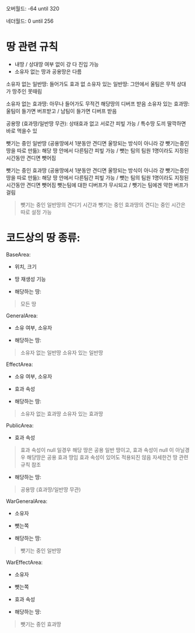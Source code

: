 오버월드:
-64 until 320

네더월드:
0 until 256


# 땅 관련 규칙

* 내땅 / 상대땅 여부 없이 걍 다 진입 가능
* 소유자 없는 땅과 공용땅은 다름

소유자 없는 일반땅: 들어가도 효과 없
소유자 있는 일반땅: 그안에서 울팀은 무적 상대가 땅주인 못때림

소유자 없는 효과땅: 아무나 들어가도 무적건 해당땅의 디버프 받음
소유자 있는 효과땅: 울팀이 들가면 버프받고 / 남팀이 들가면 디버프 받음

공용땅 (효과땅/일반땅 무관): 상태효과 없고 서로간 피빞 가능 / 특수땅 도끼 딸깍하면 바로 먹을수 있

뺏기는 중인 일반땅
(공용땅에서 1분동안 견디면 울땅되는 방식이 아니라 걍 뺏기는중인 땅을 따로 만듦):
해당 땅 안에서 다른팀간 피빞 가능 / 뺏는 팀의 팀원 1명이라도 지정된 시간동안 견디면 뺏어짐

뺏기는 중인 효과땅
(공용땅에서 1분동안 견디면 울땅되는 방식이 아니라 걍 뺏기는중인 땅을 따로 만듦):
해당 땅 안에서 다른팀간 피빞 가능 / 뺏는 팀의 팀원 1명이라도 지정된 시간동안 견디면 뺏어짐
뺏는팀에 대한 디버프가 무시되고 / 뺏기는 팀에겐 약한 버프가 걸림

> 뺏기는 중인 일반땅의 견디기 시간과 뺏기는 중인 효과땅의 견디는 중인 시간은 따로 설정 가능



# 코드상의 땅 종류:


BaseArea:
* 위치, 크기
* 땅 재생성 기능

* 해당하는 땅:
> 모든 땅


GeneralArea:
* 소유 여부, 소유자

* 해당하는 땅:
> 소유자 없는 일반땅
> 소유자 있는 일반땅


EffectArea:
* 소유 여부, 소유자
* 효과 속성

* 해당하는 땅:
> 소유자 없는 효과땅
> 소유자 있는 효과땅


PublicArea:
* 효과 속성
> 효과 속성이 null 일경우 해당 땅은 공용 일반 땅이고,
> 효과 속성이 null 이 아닐경우 해당땅은 공용 효과 땅임
> 효과 속성이 있어도 적용되진 않음 
> 자세한건 땅 관련 규칙 참조

* 해당하는 땅:
> 공용땅 (효과땅/일반땅 무관)


WarGeneralArea:
* 소유자
* 뺏는쪽

* 해당하는 땅:
> 뺏기는 중인 일반땅

WarEffectArea:
* 소유자
* 뺏는쪽

* 효과 속성

* 해당하는 땅:
> 뺏기는 중인 효과땅